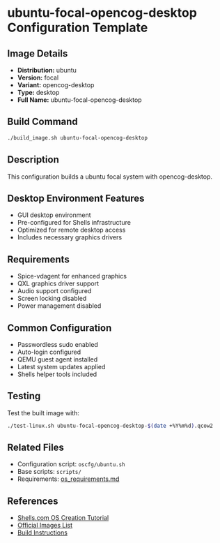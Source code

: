 # ubuntu-focal-opencog-desktop Configuration Template

## Image Details
- **Distribution:** ubuntu
- **Version:** focal
- **Variant:** opencog-desktop
- **Type:** desktop
- **Full Name:** ubuntu-focal-opencog-desktop

## Build Command
```bash
./build_image.sh ubuntu-focal-opencog-desktop
```

## Description
This configuration builds a ubuntu focal system with opencog-desktop.

## Desktop Environment Features
- GUI desktop environment
- Pre-configured for Shells infrastructure
- Optimized for remote desktop access
- Includes necessary graphics drivers

## Requirements
- Spice-vdagent for enhanced graphics
- QXL graphics driver support
- Audio support configured
- Screen locking disabled
- Power management disabled

## Common Configuration
- Passwordless sudo enabled
- Auto-login configured
- QEMU guest agent installed
- Latest system updates applied
- Shells helper tools included

## Testing
Test the built image with:
```bash
./test-linux.sh ubuntu-focal-opencog-desktop-$(date +%Y%m%d).qcow2
```

## Related Files
- Configuration script: `oscfg/ubuntu.sh`
- Base scripts: `scripts/`
- Requirements: [os_requirements.md](../os_requirements.md)

## References
- [Shells.com OS Creation Tutorial](../docs/shells-os-creation-tutorial.md)
- [Official Images List](../official_images.txt)
- [Build Instructions](../README.md)

